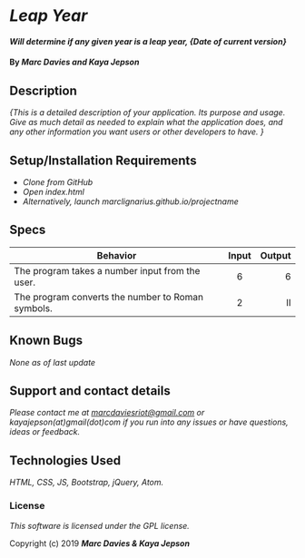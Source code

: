 # _Leap Year_

#### _Will determine if any given year is a leap year, {Date of current version}_

#### By _**Marc Davies and Kaya Jepson**_

## Description

_{This is a detailed description of your application. Its purpose and usage.  Give as much detail as needed to explain what the application does, and any other information you want users or other developers to have. }_

## Setup/Installation Requirements

* _Clone from GitHub_
* _Open index.html_
* _Alternatively, launch marclignarius.github.io/projectname_

## Specs

| Behavior | Input | Output |
| ------------- |:-------------:| -----:|
| The program takes a number input from the user. | 6 | 6 |
| The program converts the number to Roman symbols. | 2 | II |


## Known Bugs

_None as of last update_

## Support and contact details

_Please contact me at marcdaviesriot@gmail.com or kayajepson(at)gmail(dot)com if you run into any issues or have questions, ideas or feedback._

## Technologies Used

_HTML, CSS, JS, Bootstrap, jQuery, Atom._

### License

*This software is licensed under the GPL license.*

Copyright (c) 2019 **_Marc Davies & Kaya Jepson_**
